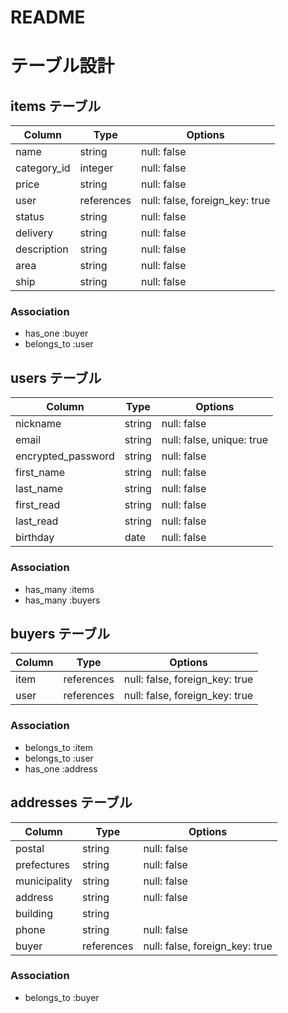 # README
# テーブル設計

## items テーブル

| Column             | Type       | Options                        | 
| ------------------ | ---------- | ------------------------------ |
| name               | string     | null: false                    |
| category_id        | integer    | null: false                    |     
| price              | string     | null: false                    |
| user               | references | null: false, foreign_key: true |
| status             | string     | null: false                    |
| delivery           | string     | null: false                    |
| description        | string     | null: false                    |
| area               | string     | null: false                    |
| ship               | string     | null: false                    |

### Association

- has_one :buyer
- belongs_to :user

## users テーブル

| Column               | Type   | Options                   |
| -------------------- | ------ | ------------------------- |
| nickname             | string | null: false               |
| email                | string | null: false,  unique: true|
| encrypted_password   | string | null: false               |
| first_name           | string | null: false               |
| last_name            | string | null: false               |
| first_read           | string | null: false               |
| last_read            | string | null: false               |
| birthday             | date   | null: false               |

### Association

- has_many :items
- has_many :buyers

## buyers テーブル

| Column  | Type       | Options                        |
| ------- | ---------- | ------------------------------ |
| item    | references | null: false, foreign_key: true |
| user    | references | null: false, foreign_key: true |

### Association

- belongs_to :item
- belongs_to :user
- has_one :address

## addresses テーブル

| Column       | Type       | Options                        |
| ----------   | ---------- | ------------------------------ |
| postal       | string     | null: false                    |
| prefectures  | string     | null: false                    |
| municipality | string     | null: false                    |
| address      | string     | null: false                    |
| building     | string     |                                |
| phone        | string     | null: false                    |
| buyer        | references | null: false, foreign_key: true |

### Association

- belongs_to :buyer
